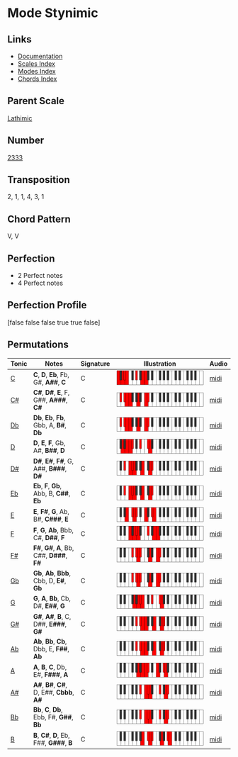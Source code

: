 # Mode Stynimic

## Links

- [Documentation](README.md)
- [Scales Index](Scales.md)
- [Modes Index](Modes.md)
- [Chords Index](Chords.md)

## Parent Scale

[Lathimic](ScaleLathimic.md)

## Number

[2333](https://ianring.com/musictheory/scales/2333)

## Transposition

2, 1, 1, 4, 3, 1

## Chord Pattern

V, V

## Perfection

- 2 Perfect notes
- 4 Perfect notes

## Perfection Profile

[false false false true true false]

## Permutations

| Tonic | Notes | Signature | Illustration | Audio |
|-------|-------|-----------|--------------|-------|
| [C](ModeCNaturalStynimic.md) | **C**, **D**, **Eb**, Fb, G#, **A##**, **C** | C | ![CNaturalStynimic](ModeCNaturalStynimic.png) | [midi](https://github.com/edipermadi/music/blob/main/docs/ModeCNaturalStynimic.mid?raw=true) |
| [C#](ModeCSharpStynimic.md) | **C#**, **D#**, **E**, F, G##, **A###**, **C#** | C | ![CSharpStynimic](ModeCSharpStynimic.png) | [midi](https://github.com/edipermadi/music/blob/main/docs/ModeCSharpStynimic.mid?raw=true) |
| [Db](ModeDFlatStynimic.md) | **Db**, **Eb**, **Fb**, Gbb, A, **B#**, **Db** | C | ![DFlatStynimic](ModeDFlatStynimic.png) | [midi](https://github.com/edipermadi/music/blob/main/docs/ModeDFlatStynimic.mid?raw=true) |
| [D](ModeDNaturalStynimic.md) | **D**, **E**, **F**, Gb, A#, **B##**, **D** | C | ![DNaturalStynimic](ModeDNaturalStynimic.png) | [midi](https://github.com/edipermadi/music/blob/main/docs/ModeDNaturalStynimic.mid?raw=true) |
| [D#](ModeDSharpStynimic.md) | **D#**, **E#**, **F#**, G, A##, **B###**, **D#** | C | ![DSharpStynimic](ModeDSharpStynimic.png) | [midi](https://github.com/edipermadi/music/blob/main/docs/ModeDSharpStynimic.mid?raw=true) |
| [Eb](ModeEFlatStynimic.md) | **Eb**, **F**, **Gb**, Abb, B, **C##**, **Eb** | C | ![EFlatStynimic](ModeEFlatStynimic.png) | [midi](https://github.com/edipermadi/music/blob/main/docs/ModeEFlatStynimic.mid?raw=true) |
| [E](ModeENaturalStynimic.md) | **E**, **F#**, **G**, Ab, B#, **C###**, **E** | C | ![ENaturalStynimic](ModeENaturalStynimic.png) | [midi](https://github.com/edipermadi/music/blob/main/docs/ModeENaturalStynimic.mid?raw=true) |
| [F](ModeFNaturalStynimic.md) | **F**, **G**, **Ab**, Bbb, C#, **D##**, **F** | C | ![FNaturalStynimic](ModeFNaturalStynimic.png) | [midi](https://github.com/edipermadi/music/blob/main/docs/ModeFNaturalStynimic.mid?raw=true) |
| [F#](ModeFSharpStynimic.md) | **F#**, **G#**, **A**, Bb, C##, **D###**, **F#** | C | ![FSharpStynimic](ModeFSharpStynimic.png) | [midi](https://github.com/edipermadi/music/blob/main/docs/ModeFSharpStynimic.mid?raw=true) |
| [Gb](ModeGFlatStynimic.md) | **Gb**, **Ab**, **Bbb**, Cbb, D, **E#**, **Gb** | C | ![GFlatStynimic](ModeGFlatStynimic.png) | [midi](https://github.com/edipermadi/music/blob/main/docs/ModeGFlatStynimic.mid?raw=true) |
| [G](ModeGNaturalStynimic.md) | **G**, **A**, **Bb**, Cb, D#, **E##**, **G** | C | ![GNaturalStynimic](ModeGNaturalStynimic.png) | [midi](https://github.com/edipermadi/music/blob/main/docs/ModeGNaturalStynimic.mid?raw=true) |
| [G#](ModeGSharpStynimic.md) | **G#**, **A#**, **B**, C, D##, **E###**, **G#** | C | ![GSharpStynimic](ModeGSharpStynimic.png) | [midi](https://github.com/edipermadi/music/blob/main/docs/ModeGSharpStynimic.mid?raw=true) |
| [Ab](ModeAFlatStynimic.md) | **Ab**, **Bb**, **Cb**, Dbb, E, **F##**, **Ab** | C | ![AFlatStynimic](ModeAFlatStynimic.png) | [midi](https://github.com/edipermadi/music/blob/main/docs/ModeAFlatStynimic.mid?raw=true) |
| [A](ModeANaturalStynimic.md) | **A**, **B**, **C**, Db, E#, **F###**, **A** | C | ![ANaturalStynimic](ModeANaturalStynimic.png) | [midi](https://github.com/edipermadi/music/blob/main/docs/ModeANaturalStynimic.mid?raw=true) |
| [A#](ModeASharpStynimic.md) | **A#**, **B#**, **C#**, D, E##, **Cbbb**, **A#** | C | ![ASharpStynimic](ModeASharpStynimic.png) | [midi](https://github.com/edipermadi/music/blob/main/docs/ModeASharpStynimic.mid?raw=true) |
| [Bb](ModeBFlatStynimic.md) | **Bb**, **C**, **Db**, Ebb, F#, **G##**, **Bb** | C | ![BFlatStynimic](ModeBFlatStynimic.png) | [midi](https://github.com/edipermadi/music/blob/main/docs/ModeBFlatStynimic.mid?raw=true) |
| [B](ModeBNaturalStynimic.md) | **B**, **C#**, **D**, Eb, F##, **G###**, **B** | C | ![BNaturalStynimic](ModeBNaturalStynimic.png) | [midi](https://github.com/edipermadi/music/blob/main/docs/ModeBNaturalStynimic.mid?raw=true) |
